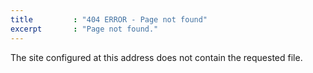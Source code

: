 ```yaml
---
title         : "404 ERROR - Page not found"
excerpt       : "Page not found."
---
```


The site configured at this address does not contain the requested file. 
